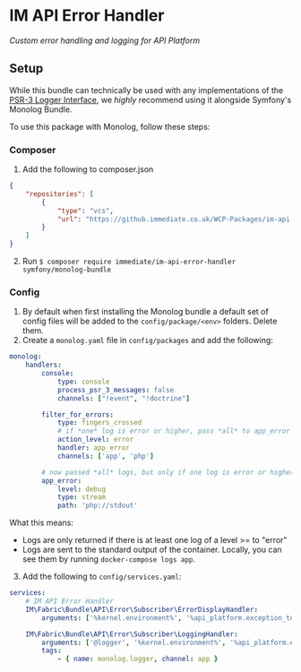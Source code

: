 # IM API Error Handler
_Custom error handling and logging for API Platform_

## Setup

While this bundle can technically be used with any implementations of the [PSR-3 Logger Interface](https://www.php-fig.org/psr/psr-3/),
we _highly_ recommend using it alongside Symfony's Monolog Bundle.

To use this package with Monolog, follow these steps:

### Composer
1. Add the following to composer.json
```json
{
    "repositories": [
        {
            "type": "vcs",
            "url": "https://github.immediate.co.uk/WCP-Packages/im-api-error-handler.git"
        }
    ]
}
```
2. Run `$ composer require immediate/im-api-error-handler symfony/monolog-bundle`

### Config
1. By default when first installing the Monolog bundle a default set of config files will be added to the `config/package/<env>` folders. Delete them.
2. Create a `monolog.yaml` file in `config/packages` and add the following:
```yaml
monolog:
    handlers:
        console:
            type: console
            process_psr_3_messages: false
            channels: ["!event", "!doctrine"]

        filter_for_errors:
            type: fingers_crossed
            # if *one* log is error or higher, pass *all* to app_error
            action_level: error
            handler: app_error
            channels: ['app', 'php']

        # now passed *all* logs, but only if one log is error or higher
        app_error:
            level: debug
            type: stream
            path: 'php://stdout'
```

What this means:
- Logs are only returned if there is at least one log of a level >= to "error"
- Logs are sent to the standard output of the container. Locally, you can see them by running `docker-compose logs app`.

3. Add the following to `config/services.yaml`:
```yaml
services:
    # IM API Error Handler
    IM\Fabric\Bundle\API\Error\Subscriber\ErrorDisplayHandler:
        arguments: ['%kernel.environment%', '%api_platform.exception_to_status%']

    IM\Fabric\Bundle\API\Error\Subscriber\LoggingHandler:
        arguments: ['@logger', '%kernel.environment%', '%api_platform.exception_to_status%']
        tags:
            - { name: monolog.logger, channel: app }
```

